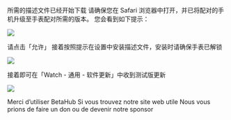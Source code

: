 所需的描述文件已经开始下载
请确保您在 Safari 浏览器中打开，并已将配对的手机升级至手表配对所需的版本。
您会看到如下提示：

![][Install Profile Alert]

请点击「允许」
接着按照提示在设置中安装描述文件，安装时请确保手表已解锁

![][After Install Profile]

接着即可在「Watch - 通用 - 软件更新」中收到测试版更新

![][System Update]

Merci d’utiliser BetaHub
Si vous trouvez notre site web utile
Nous vous prions de faire un don ou de devenir notre sponsor

[Install Profile Alert]: https://tva1.sinaimg.cn/large/008i3skNgy1gwqlc5hlmuj30gz0afgli.jpg
[After Install Profile]: https://tva1.sinaimg.cn/large/008i3skNgy1gwqoqzmdmwj311q0hqdgl.jpg
[System Update]: https://tva1.sinaimg.cn/large/008i3skNgy1gwqoqqe48qj30f10hqq31.jpg